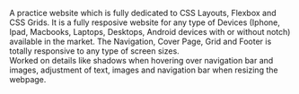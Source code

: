A practice website which is fully dedicated to CSS Layouts, Flexbox and CSS Grids. It is a fully resposive website for any type of Devices (Iphone, Ipad, Macbooks, Laptops, Desktops, Android devices with or without notch) available in the market. The Navigation, Cover Page, Grid and Footer is totally responsive to any type of screen sizes.  
Worked on details like shadows when hovering over navigation bar and images, adjustment of text, images and navigation bar when resizing the webpage.
